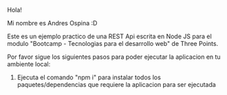 Hola!

Mi nombre es Andres Ospina :D

Este es un ejemplo practico de una REST Api escrita en Node JS para el modulo "Bootcamp - Tecnologias para el desarrollo web" de Three Points.

Por favor sigue los siguientes pasos para poder ejecutar la aplicacion en tu ambiente local:

1. Ejecuta el comando "npm i" para instalar todos los paquetes/dependencias que requiere la aplicacion para ser ejecutada